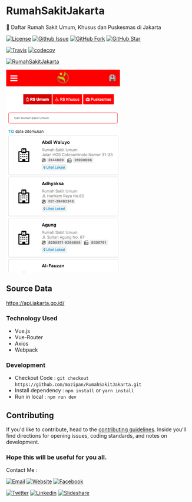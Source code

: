 # RumahSakitJakarta
:hospital: Daftar Rumah Sakit Umum, Khusus dan Puskesmas di Jakarta


[![License](https://img.shields.io/github/license/mazipan/RumahSakitJakarta.svg?maxAge=3600)](https://github.com/mazipan/RumahSakitJakarta) 
[![Github Issue](https://img.shields.io/github/issues/mazipan/RumahSakitJakarta.svg?maxAge=3600)](https://github.com/mazipan/RumahSakitJakarta/issues) 
[![GitHub Fork](https://img.shields.io/github/forks/mazipan/RumahSakitJakarta.svg?maxAge=3600)](https://github.com/mazipan/RumahSakitJakarta/network) 
[![GitHub Star](https://img.shields.io/github/stars/mazipan/RumahSakitJakarta.svg?maxAge=3600)](https://github.com/mazipan/RumahSakitJakarta/stargazers) 

[![Travis](https://img.shields.io/travis/mazipan/RumahSakitJakarta.svg)](https://travis-ci.org/mazipan/RumahSakitJakarta)
[![codecov](https://codecov.io/gh/mazipan/RumahSakitJakarta/branch/master/graph/badge.svg)](https://codecov.io/gh/mazipan/RumahSakitJakarta)

[![RumahSakitJakarta](https://github.com/mazipan/RumahSakitJakarta/blob/master/images/RumahSakitJakarta-logo.png?raw=true)](https://mazipan.github.io/RumahSakitJakarta/)

[![RumahSakitJakarta](https://github.com/mazipan/RumahSakitJakarta/blob/master/screenshoot.png?raw=true)](https://mazipan.github.io/RumahSakitJakarta/)

## Source Data
https://api.jakarta.go.id/

### Technology Used
+ Vue.js
+ Vue-Router
+ Axios
+ Webpack

### Development
+ Checkout Code : `git checkout https://github.com/mazipan/RumahSakitJakarta.git`
+ Install dependency : `npm install` or `yarn install`
+ Run in local : `npm run dev`

## Contributing

If you'd like to contribute, head to the [contributing guidelines](/CONTRIBUTING.md). Inside you'll find directions for opening issues, coding standards, and notes on development.

### Hope this will be useful for you all.

Contact Me :

[![Email](https://img.shields.io/badge/mazipanneh-Email-yellow.svg?maxAge=3600)](mailto:mazipanneh@gmail.com) 
[![Website](https://img.shields.io/badge/mazipanneh-Blog-brightgreen.svg?maxAge=3600)](https://mazipanneh.com/blog/)
[![Facebook](https://img.shields.io/badge/mazipanneh-Facebook-blue.svg?maxAge=3600)](https://facebook.com/mazipanneh) 

[![Twitter](https://img.shields.io/badge/Maz_Ipan-Twitter-55acee.svg?maxAge=3600)](https://twitter.com/Maz_Ipan) 
[![Linkedin](https://img.shields.io/badge/irfanmaulanamazipan-Linkedin-0077b5.svg?maxAge=3600)](https://id.linkedin.com/in/irfanmaulanamazipan) 
[![Slideshare](https://img.shields.io/badge/IrfanMaulana21-Slideshare-0077b5.svg?maxAge=3600)](https://www.slideshare.net/IrfanMaulana21) 
